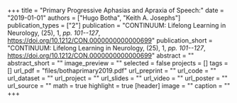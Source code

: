 +++
title = "Primary Progressive Aphasias and Apraxia of Speech:"
date = "2019-01-01"
authors = ["Hugo Botha", "Keith A. Josephs"]
publication_types = ["2"]
publication = "CONTINUUM: Lifelong Learning in Neurology, (25), 1, _pp. 101--127_, https://doi.org/10.1212/CON.0000000000000699"
publication_short = "CONTINUUM: Lifelong Learning in Neurology, (25), 1, _pp. 101--127_, https://doi.org/10.1212/CON.0000000000000699"
abstract = ""
abstract_short = ""
image_preview = ""
selected = false
projects = []
tags = []
url_pdf = "files/bothaprimary2019.pdf"
url_preprint = ""
url_code = ""
url_dataset = ""
url_project = ""
url_slides = ""
url_video = ""
url_poster = ""
url_source = ""
math = true
highlight = true
[header]
image = ""
caption = ""
+++
